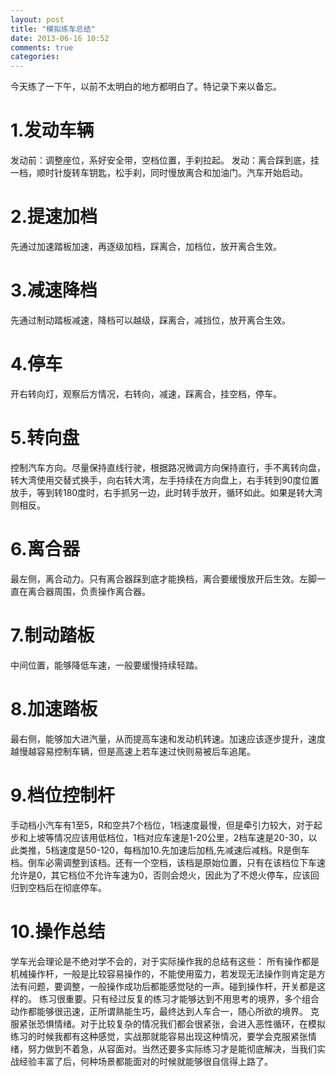 ```yaml
---
layout: post
title: "模拟练车总结"
date: 2013-06-16 10:52
comments: true
categories: 
---
```

今天练了一下午，以前不太明白的地方都明白了。特记录下来以备忘。
# 1.发动车辆 #
发动前：调整座位，系好安全带，空档位置，手刹拉起。
发动：离合踩到底，挂一档，顺时针旋转车钥匙，松手刹，同时慢放离合和加油门。汽车开始启动。

# 2.提速加档 #
先通过加速踏板加速，再逐级加档，踩离合，加档位，放开离合生效。
# 3.减速降档 #
先通过制动踏板减速，降档可以越级，踩离合，减挡位，放开离合生效。
# 4.停车 #
开右转向灯，观察后方情况，右转向，减速，踩离合，挂空档，停车。

# 5.转向盘 #
控制汽车方向。尽量保持直线行驶，根据路况微调方向保持直行，手不离转向盘，转大湾使用交替式换手，向右转大湾，左手持续在方向盘上，右手转到90度位置放手，等到转180度时，右手抓另一边，此时转手放开，循环如此。如果是转大湾则相反。
# 6.离合器 #
最左侧，离合动力。只有离合器踩到底才能换档，离合要缓慢放开后生效。左脚一直在离合器周围，负责操作离合器。
# 7.制动踏板 #
中间位置，能够降低车速，一般要缓慢持续轻踏。
# 8.加速踏板 #
最右侧，能够加大进汽量，从而提高车速和发动机转速。加速应该逐步提升，速度越慢越容易控制车辆，但是高速上若车速过快则易被后车追尾。
# 9.档位控制杆 #
手动档小汽车有1至5，R和空共7个档位，1档速度最慢，但是牵引力较大，对于起步和上坡等情况应该用低档位，1档对应车速是1-20公里，2档车速是20-30，以此类推，5档速度是50-120，每档加10.先加速后加档,先减速后减档。R是倒车档。倒车必需调整到该档。还有一个空档，该档是原始位置，只有在该档位下车速允许是0，其它档位不允许车速为0，否则会熄火，因此为了不熄火停车，应该回归到空档后在彻底停车。
# 10.操作总结 #
学车光会理论是不绝对学不会的，对于实际操作我的总结有这些：
所有操作都是机械操作杆，一般是比较容易操作的，不能使用蛮力，若发现无法操作则肯定是方法有问题，要调整，一般操作成功后都能感觉哒的一声。碰到操作杆，开关都是这样的。
练习很重要。只有经过反复的练习才能够达到不用思考的境界，多个组合动作都能够很迅速，正所谓熟能生巧，最终达到人车合一，随心所欲的境界。
克服紧张恐惧情绪。对于比较复杂的情况我们都会很紧张，会进入恶性循环，在模拟练习的时候我都有这种感觉，实战那就能容易出现这种情况，要学会克服紧张情绪，努力做到不着急，从容面对。当然还要多实际练习才是能彻底解决，当我们实战经验丰富了后，何种场景都能面对的时候就能够很自信得上路了。